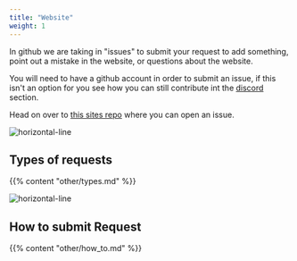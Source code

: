 ```yaml
---
title: "Website"
weight: 1
--- 
```


In github we are taking in "issues" to submit your request to add something, point out a mistake in the website, or questions about the website.

You will need to have a github account in order to submit an issue, if this isn't an option for you see how you can still contribute int the [discord](/contribute/discord) section.


Head on over to [this sites repo](https://github.com/doodlebunnyhops/doodlebunnyhops.github.io/issues) where you can open an issue. 


![horizontal-line](/images/green-line.png)


## Types of requests
{{% content "other/types.md" %}} 

![horizontal-line](/images/green-line.png)


## How to submit Request
{{% content "other/how_to.md" %}}